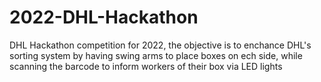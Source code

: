 # 2022-DHL-Hackathon
DHL Hackathon competition for 2022, the objective is to enchance DHL's sorting system by having swing arms to place boxes on ech side, while scanning the barcode to inform workers of their box via LED lights
